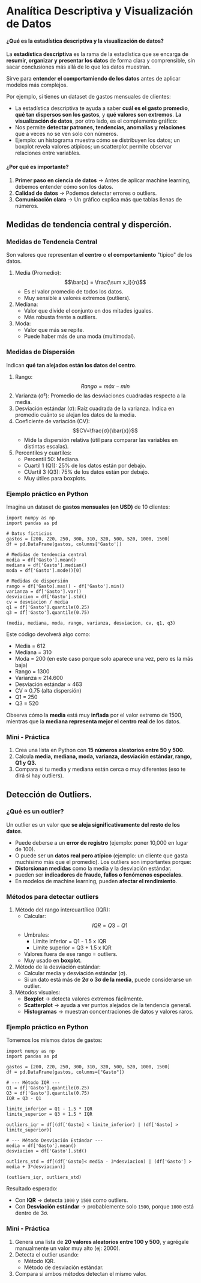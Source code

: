 # Analítica Descriptiva y Visualización de Datos

#### ¿Qué es la estadística descriptiva y la visualización de datos?
La **estadística descriptiva** es la rama de la estadística que se encarga de **resumir, organizar y presentar los datos** de forma clara y comprensible, sin sacar conclusiones más allá de lo que los datos muestran.

Sirve para **entender el comportamiendo de los datos** antes de aplicar modelos más complejos.

Por ejemplo, si tienes un dataset de gastos mensuales de clientes:
* La estadística descriptiva te ayuda a saber **cuál es el gasto promedio**, **qué tan dispersos son los gastos**, y **qué valores son extremos**.
**La visualización de datos**, por otro lado, es el complemento gráfico:
* Nos permite **detectar patrones, tendencias, anomalías y relaciones** que a veces no se ven solo con números.
* Ejemplo: un histograma muestra cómo se distribuyen los datos; un boxplot revela valores atípicos; un scatterplot permite observar relaciones entre variables.

#### ¿Por qué es importante?
1. **Primer paso en ciencia de datos** -> Antes de aplicar machine learning, debemos entender cómo son los datos.
2. **Calidad de datos** -> Podemos detectar errores o outliers.
3. **Comunicación clara** -> Un gráfico explica más que tablas llenas de números. 

## Medidas de tendencia central y disperción.
### Medidas de Tendencia Central
Son valores que representan **el centro** o **el comportamiento** "típico" de los datos.
1. Media (Promedio):
   $$\bar{x} = \frac{\sum x_i}{n}$$
   * Es el valor promedio de todos los datos.
   * Muy sensible a valores extremos (outliers).
2. Mediana:
   * Valor que divide el conjunto en dos mitades iguales.
   * Más robusta frente a outliers.
3. Moda:
   * Valor que más se repite.
   * Puede haber más de una moda (multimodal).

### Medidas de Dispersión
Indican **qué tan alejados están los datos del centro**.
1. Rango:
   $$Rango = máx - mín$$
2. Varianza (σ²):
   Promedio de las desviaciones cuadradas respecto a la media.
3. Desviación estándar (σ):
   Raíz cuadrada de la varianza. Indica en promedio cuánto se alejan los datos de la media.
4. Coeficiente de variación (CV):
   $$CV=\frac{σ}{\bar{x}}$$
   * Mide la dispersión relativa (útil para comparar las variables en distintas escalas).
5. Percentiles y cuartiles:
   * Percentil 50: Mediana.
   * Cuartil 1 (Q1): 25% de los datos están por debajo.
   * CUartil 3 (Q3): 75% de los datos están por debajo.
   * Muy útiles para boxplots.

### Ejemplo práctico en Python
Imagina un dataset de **gastos mensuales (en USD)** de 10 clientes:
```
import numpy as np
import pandas as pd

# Datos ficticios
gastos = [200, 220, 250, 300, 310, 320, 500, 520, 1000, 1500]
df = pd.DataFrame(gastos, columns['Gasto'])

# Medidas de tendencia central
media = df['Gasto'].mean()
mediana = df['Gasto'].median()
moda = df['Gasto'].mode()[0]

# Medidas de dispersión
rango = df['Gasto].max() - df['Gasto'].min()
varianza = df['Gasto'].var()
desviacion = df['Gasto'].std()
cv = desviacion / media
q1 = df['Gasto'].quantile(0.25)
q3 = df['Gasto'].quantile(0.75)

(media, mediana, moda, rango, varianza, desviacion, cv, q1, q3)
```
Este código devolverá algo como:
* Media = 612
* Mediana = 310
* Moda = 200 (en este caso porque solo aparece una vez, pero es la más baja)
* Rango = 1300
* Varianza ≈ 214.600
* Desviación estándar ≈ 463
* CV ≈ 0.75 (alta dispersión)
* Q1 = 250
* Q3 = 520

Observa cómo la **media** está muy **inflada** por el valor extremo de 1500, mientras que la **mediana representa mejor el centro real** de los datos.

### Mini - Práctica
1. Crea una lista en Python con **15 números aleatorios entre 50 y 500**.
2. Calcula **media, mediana, moda, varianza, desviación estándar, rango, Q1 y Q3.**
3. Compara si tu media y mediana están cerca o muy diferentes (eso te dirá si hay outliers).

## Detección de Outliers.
### ¿Qué es un outlier?
Un outlier es un valor que **se aleja significativamente del resto de los datos**.
* Puede deberse a un **error de registro** (ejemplo: poner 10,000 en lugar de 100).
* O puede ser un **datos real pero atípico** (ejemplo: un cliente que gasta muchísimo más que el promedio).
Los outliers son importantes porque:
* **Distorsionan medidas** como la media y la desviación estándar.
* pueden ser **indicadores de fraude, fallos o fenómenos especiales**.
* En modelos de machine learning, pueden **afectar el rendimiento**.

### Métodos para detectar outliers
1. Método del rango intercuartílico (IQR):
   * Calcular: 
        $$IQR=Q3-Q1$$
   * Umbrales:
        - Límite inferior = Q1 - 1.5 x IQR
        - Límite superior = Q3 + 1.5 x IQR
   * Valores fuera de ese rango = outliers.
   * Muy usado en **boxplot**.
2. Método de la desviación estándar:
   * Calcular media y desviación estándar (σ).
   * Si un dato está más de **2σ o 3σ de la media**, puede considerarse un outlier.
3. Métodos visuales:
   * **Boxplot** -> detecta valores extremos fácilmente.
   * **Scatterplot** -> ayuda a ver puntos alejados de la tendencia general.
   * **Histogramas** -> muestran concentraciones de datos y valores raros.

### Ejemplo práctico en Python
Tomemos los mismos datos de gastos:
```
import numpy as np
import pandas as pd

gastos = [200, 220, 250, 300, 310, 320, 500, 520, 1000, 1500]
df = pd.DataFrame(gastos, columns=["Gasto"])

# --- Método IQR ---
Q1 = df['Gasto'].quantile(0.25)
Q3 = df['Gasto'].quantile(0.75)
IQR = Q3 - Q1

limite_inferior = Q1 - 1.5 * IQR
limite_superior = Q3 + 1.5 * IQR

outliers_iqr = df[(df['Gasto] < limite_inferior) | (df['Gasto] > limite_superior)]

# --- Método Desviación Estándar ---
media = df['Gasto'].mean()
desviacion = df['Gasto'].std()

outliers_std = df[(df['Gasto]< media - 3*desviacion) | (df['Gasto'] > media + 3*desviacion)]

(outliers_iqr, outliers_std)
```
Resultado esperado:
* Con **IQR** -> detecta `1000` y `1500` como outliers.
* Con **Desviación estándar** -> probablemente solo `1500`, porque `1000` está dentro de 3σ.

### Mini - Práctica
1. Genera una lista de **20 valores aleatorios entre 100 y 500**, y agrégale manualmente un valor muy alto (ej: 2000).
2. Detecta el outlier usando:
   * Método IQR.
   * Método de desviación estándar.
3. Compara si ambos métodos detectan el mismo valor.